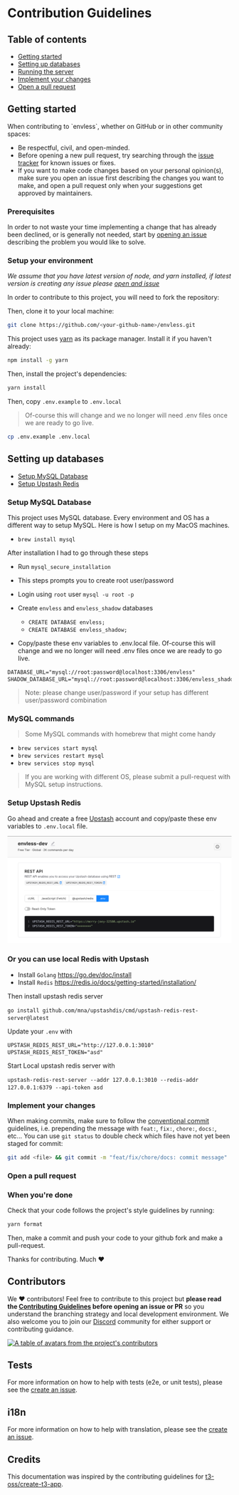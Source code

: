 # Contribution Guidelines

## Table of contents
* <a href="#start">Getting started</a>
* <a href="#setup">Setting up databases</a>
* <a href="#server">Running the server</a>
* <a href="#changes">Implement your changes</a>
* <a href="#pr">Open a pull request</a>

<h2 id="start">Getting started</h2>
When contributing to `envless`, whether on GitHub or in other community spaces:

- Be respectful, civil, and open-minded.
- Before opening a new pull request, try searching through the [issue tracker](https://github.com/envless/envless/issues) for known issues or fixes.
- If you want to make code changes based on your personal opinion(s), make sure you open an issue first describing the changes you want to make, and open a pull request only when your suggestions get approved by maintainers.

### Prerequisites

In order to not waste your time implementing a change that has already been declined, or is generally not needed, start by [opening an issue](https://github.com/envless/envless/issues/new) describing the problem you would like to solve.

### Setup your environment

_We assume that you have latest version of node, and yarn installed, if latest version is creating any issue please [open and issue](https://github.com/envless/envless/issues/new)_

In order to contribute to this project, you will need to fork the repository:

Then, clone it to your local machine:

```bash
git clone https://github.com/<your-github-name>/envless.git
```

This project uses [yarn](https://yarnpkg.com/) as its package manager. Install it if you haven't already:

```bash
npm install -g yarn
```

Then, install the project's dependencies:

```bash
yarn install
```

Then, copy `.env.example` to `.env.local`

> Of-course this will change and we no longer will need .env files once we are ready to go live.


```bash
cp .env.example .env.local
```

<h2 id="setup">Setting up databases</h2>

* <a href="#mysql">Setup MySQL Database</a>
* <a href="#redis">Setup Upstash Redis</a>

<h3 id="mysql">Setup MySQL Database</h3>
This project uses MySQL database. Every environment and OS has a different way to setup MySQL. Here is how I setup on my MacOS machines.

* `brew install mysql`

After installation I had to go through these steps
* Run `mysql_secure_installation`
* This steps prompts you to create root user/password
* Login using `root` user `mysql -u root -p`
* Create `envless` and `envless_shadow` databases

  * `CREATE DATABASE envless;`
  * `CREATE DATABASE envless_shadow;`

* Copy/paste these env variables to .env.local file. Of-course this will change and we no longer will need .env files once we are ready to go live.

```
DATABASE_URL="mysql://root:password@localhost:3306/envless"
SHADOW_DATABASE_URL="mysql://root:password@localhost:3306/envless_shadow"
```
> Note: please change user/password if your setup has different user/password combination

### MySQL commands
> Some MySQL commands with homebrew that might come handy
* `brew services start mysql`
* `brew services restart mysql`
* `brew services stop mysql`

> If you are working with different OS, please submit a pull-request with MySQL setup instructions.

<h3 id="redis">Setup Upstash Redis</h3>

Go ahead and create a free [Upstash](https://upstash.com/) account and copy/paste these env variables to `.env.local` file.

![upstash](./.github/images/upstash.png)

### Or you can use local Redis with Upstash

- Install `Golang` https://go.dev/doc/install
- Install `Redis` https://redis.io/docs/getting-started/installation/

Then install upstash redis server

`go install github.com/mna/upstashdis/cmd/upstash-redis-rest-server@latest`

Update your `.env` with
```
UPSTASH_REDIS_REST_URL="http://127.0.0.1:3010"
UPSTASH_REDIS_REST_TOKEN="asd"
```
Start Local upstash redis server with

`upstash-redis-rest-server --addr 127.0.0.1:3010 --redis-addr 127.0.0.1:6379 --api-token asd`
### Implement your changes

When making commits, make sure to follow the [conventional commit](https://www.conventionalcommits.org/en/v1.0.0/) guidelines, i.e. prepending the message with `feat:`, `fix:`, `chore:`, `docs:`, etc... You can use `git status` to double check which files have not yet been staged for commit:

```bash
git add <file> && git commit -m "feat/fix/chore/docs: commit message"
```
<h3 id="pr">Open a pull request</h3>

### When you're done

Check that your code follows the project's style guidelines by running:

```bash
yarn format
```

Then, make a commit and push your code to your github fork and make a pull-request.

Thanks for contributing. Much ❤️

<h2 id="contributors">Contributors</h2>

We ❤️ contributors! Feel free to contribute to this project but **please read the [Contributing Guidelines](CONTRIBUTING.md) before opening an issue or PR** so you understand the branching strategy and local development environment. We also welcome you to join our [Discord](https://discord.gg/XEDCq7nS) community for either support or contributing guidance.

<a href="https://github.com/envless/envless/graphs/contributors">
  <p>
    <img src="https://contrib.rocks/image?repo=envless/envless" alt="A table of avatars from the project's contributors" />
  </p>
</a>


## Tests

For more information on how to help with tests (e2e, or unit tests), please see the [create an issue](https://github.com/envless/envless/issues/new).

## i18n

For more information on how to help with translation, please see the [create an issue](https://github.com/envless/envless/issues/new).

## Credits

This documentation was inspired by the contributing guidelines for [t3-oss/create-t3-app](https://github.com/t3-oss/create-t3-app/blob/next/CONTRIBUTING.md).
